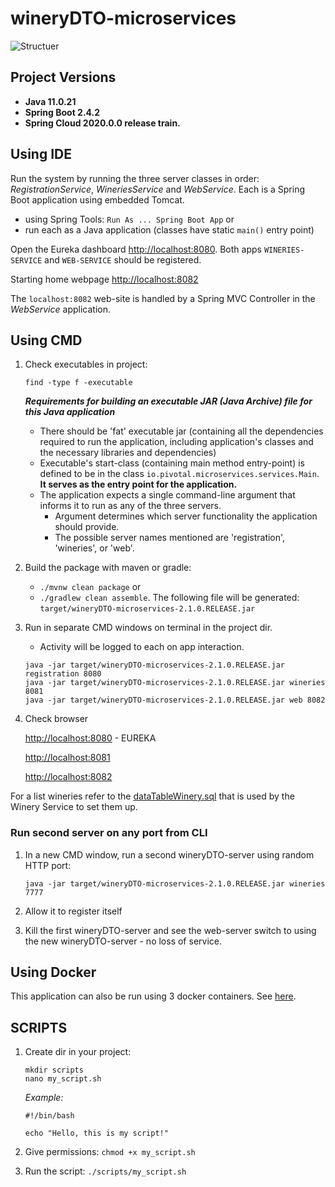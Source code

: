 # wineryDTO-microservices


![Structuer](https://github.com/x/wineryDTO-microservices/blob/master/structure.drawio.png)



## Project Versions
* **Java 11.0.21**
* **Spring Boot 2.4.2**
* **Spring Cloud 2020.0.0 release train.**

## Using IDE

Run the system by running the three server classes in order: _RegistrationService_, _WineriesService_ and _WebService_.  Each is a Spring Boot application using embedded Tomcat. 
- using Spring Tools: `Run As ... Spring Boot App` 
or 
- run each as a Java application (classes have static `main()` entry point)

Open the Eureka dashboard [http://localhost:8080](http://localhost:8080). 
Both apps `WINERIES-SERVICE` and `WEB-SERVICE` should be registered.  

Starting home webpage [http://localhost:8082](http://localhost:8082) 

The `localhost:8082` web-site is handled by a Spring MVC Controller in the _WebService_ application.

## Using CMD

1. Check executables in project:
    
    ```find -type f -executable```

   _**Requirements for building an executable JAR (Java Archive) file for this Java application**_
   * There should be 'fat' executable jar (containing all the dependencies required to run the application, including application's classes and the necessary libraries and dependencies)
   * Executable's start-class (containing main method entry-point) is defined to be in the class `io.pivotal.microservices.services.Main`. **It serves as the entry point for the application.**
   * The application expects a single command-line argument that informs it to run as any of the three servers.
     * Argument determines which server functionality the application should provide. 
     * The possible server names mentioned are 'registration', 'wineries', or 'web'.

2. Build the package with maven or gradle:
   * `./mvnw clean package` or 
   * `./gradlew clean assemble`.
   The following file will be generated: `target/wineryDTO-microservices-2.1.0.RELEASE.jar`

3. Run in separate CMD windows on terminal in the project dir. 
   * Activity will be logged to each on app interaction.
    ```
    java -jar target/wineryDTO-microservices-2.1.0.RELEASE.jar registration 8080
    java -jar target/wineryDTO-microservices-2.1.0.RELEASE.jar wineries 8081
    java -jar target/wineryDTO-microservices-2.1.0.RELEASE.jar web 8082
    ```
4. Check browser

    [http://localhost:8080](http://localhost:8080) - EUREKA

    [http://localhost:8081](http://localhost:8081)

    [http://localhost:8082](http://localhost:8082)

   
For a list wineries refer to the 
[dataTableWinery.sql](https://github.com/x/wineryDTO-microservices/blob/master/src/main/resources/database/dataTableWinery.sql) 
that is used by the Winery Service to set them up.

### Run second server on any port from CLI
1. In a new CMD window, run a second wineryDTO-server using random HTTP port:
   
    `java -jar target/wineryDTO-microservices-2.1.0.RELEASE.jar wineries 7777`
2. Allow it to register itself
3. Kill the first wineryDTO-server and see the web-server switch to using the new wineryDTO-server - no loss of service.

## Using Docker

This application can also be run using 3 docker containers. See [here](DOCKER.md).

## SCRIPTS
1. Create dir in your project:
    ```
    mkdir scripts
    nano my_script.sh
    ```
    _Example:_
    ```
    #!/bin/bash
    
    echo "Hello, this is my script!"
    ```

2. Give permissions: ```chmod +x my_script.sh```

3. Run the script: ```./scripts/my_script.sh```